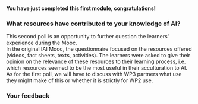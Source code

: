 #### You have just completed this first module, congratulations!

### What resources have contributed to your knowledge of AI?

This second poll is an opportunity to further question the learners' experience during the Mooc.  
In the original IAI Mooc, the questionnaire focused on the resources offered (videos, fact sheets, texts, activities). The learners were asked to give their opinion on the relevance of these resources to their learning process, i.e. which resources seemed to be the most useful in their acculturation to AI.  
As for the first poll, we will have to discuss with WP3 partners what use they might make of this or whether it is strictly for WP2 use.

### Your feedback